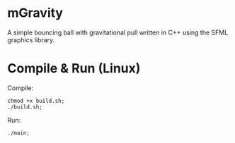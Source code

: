 # mGravity
A simple bouncing ball with gravitational pull written in C++ using the SFML graphics library.

# Compile & Run (Linux)

Compile:

```
chmod +x build.sh;
./build.sh;
```

Run:

```
./main;
```